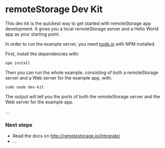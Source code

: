 remoteStorage Dev Kit
=====================

This dev kit is the quickest way to get started with remoteStorage app
development. It gives you a local remoteStorage server and a Hello World app as
your starting point.

In order to run the example server, you need
[node.js](http://nodejs.org/download/) with NPM installed.

First, install the dependencies with:

    npm install

Then you can run the whole example, consisting of both a remoteStorage server
and a Web server for the example app, with:

    sudo node dev-kit

The output will tell you the ports of both the remoteStorage server and the Web
server for the example app.

...

### Next steps

* Read the docs on http://remotestorage.io/integrate/
* ...
